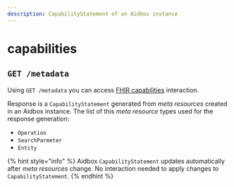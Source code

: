 ```yaml
---
description: CapabilityStatement of an Aidbox instance
---
```


# capabilities

## `GET /metadata`

Using `GET /metadata` you can access [FHIR capabilities](https://www.hl7.org/fhir/http.html#capabilities) interaction.

Response is a `CapabilityStatement` generated from _meta resources_ created in an Aidbox instance. The list of this _meta resource_ types used for the response generation:

* `Operation`
* `SearchParmeter`
* `Entity`

{% hint style="info" %}
Aidbox `CapabilityStatement` updates automatically after _meta resources_ change. No interaction needed to apply changes to `CapabilityStatement`.
{% endhint %}

